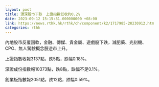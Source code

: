 ```yaml
---
layout: post
title: 滬深股市下跌　上證指數低收約0.2%
date: 2023-09-12 15:15:31.000000000 +08:00
link: https://news.rthk.hk/rthk/ch/component/k2/1717985-20230912.htm
categories: rthk
---
```


內地股市反覆回軟，金融、傳媒、貴金屬、遊戲股下跌，減肥藥、光刻機、CPO、無人駕駛概念股逆市上升。

上證指數收報3137點，跌5點，跌幅0.18%。

深證成份指數報10373點，跌8點，跌幅不足0.1%。

創業板指數報2051點，跌12點，跌幅0.59%。
